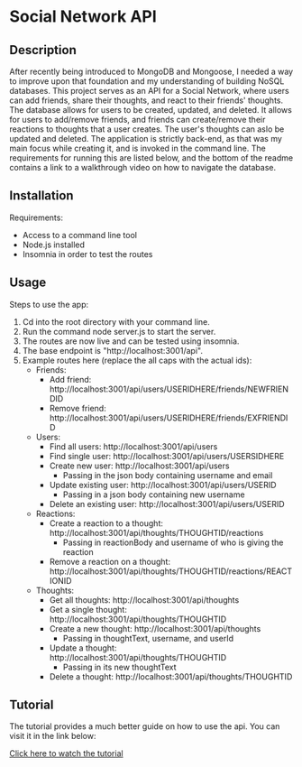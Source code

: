 # Social Network API

## Description
After recently being introduced to MongoDB and Mongoose, I needed a way to improve upon that foundation and my understanding of building NoSQL databases. This project serves as an API for a Social Network, where users can add friends, share their thoughts, and react to their friends' thoughts. The database allows for users to be created, updated, and deleted. It allows for users to add/remove friends, and friends can create/remove their reactions to thoughts that a user creates. The user's thoughts can aslo be updated and deleted. The application is strictly back-end, as that was my main focus while creating it, and is invoked in the command line. The requirements for running this are listed below, and the bottom of the readme contains a link to a walkthrough video on how to navigate the database.
## Installation
Requirements:
- Access to a command line tool
- Node.js installed
- Insomnia in order to test the routes
## Usage
Steps to use the app:
1. Cd into the root directory with your command line.
2. Run the command node server.js to start the server.
3. The routes are now live and can be tested using insomnia.
4. The base endpoint is "http://localhost:3001/api".
5. Example routes here (replace the all caps with the actual ids):
    - Friends:
        - Add friend: http://localhost:3001/api/users/USERIDHERE/friends/NEWFRIENDID
        - Remove friend: http://localhost:3001/api/users/USERIDHERE/friends/EXFRIENDID
    - Users:
        - Find all users: http://localhost:3001/api/users
        - Find single user: http://localhost:3001/api/users/USERSIDHERE
        - Create new user: http://localhost:3001/api/users
            - Passing in the json body containing username and email
        - Update existing user: http://localhost:3001/api/users/USERID
            - Passing in a json body containing new username
        - Delete an existing user: http://localhost:3001/api/users/USERID
    - Reactions: 
        - Create a reaction to a thought: http://localhost:3001/api/thoughts/THOUGHTID/reactions
            - Passing in reactionBody and username of who is giving the reaction
        - Remove a reaction on a thought: http://localhost:3001/api/thoughts/THOUGHTID/reactions/REACTIONID
    - Thoughts: 
        - Get all thoughts: http://localhost:3001/api/thoughts
        - Get a single thought: http://localhost:3001/api/thoughts/THOUGHTID
        - Create a new thought: http://localhost:3001/api/thoughts
            - Passing in thoughtText, username, and userId
        - Update a thought: http://localhost:3001/api/thoughts/THOUGHTID
            - Passing in its new thoughtText
        - Delete a thought: http://localhost:3001/api/thoughts/THOUGHTID

## Tutorial
The tutorial provides a much better guide on how to use the api. You can visit it in the link below:

[Click here to watch the tutorial](https://drive.google.com/file/d/1-PCc6GQ6pBUpnkJPfPv8PnDkciYPB22L/view?usp=sharing)